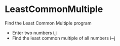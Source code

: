 # LeastCommonMultiple
Find the Least Common Multiple program

- Enter two numbers i,j
- Find the least common multiple of all numbers i~j
